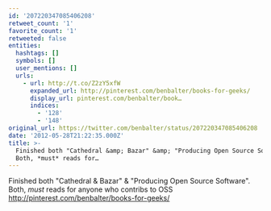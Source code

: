 ```yaml
---
id: '207220347085406208'
retweet_count: '1'
favorite_count: '1'
retweeted: false
entities:
  hashtags: []
  symbols: []
  user_mentions: []
  urls:
    - url: http://t.co/Z2zY5xfW
      expanded_url: http://pinterest.com/benbalter/books-for-geeks/
      display_url: pinterest.com/benbalter/book…
      indices:
        - '128'
        - '148'
original_url: https://twitter.com/benbalter/status/207220347085406208
date: '2012-05-28T21:22:35.000Z'
title: >-
  Finished both "Cathedral &amp; Bazar" &amp; "Producing Open Source Software".
  Both, *must* reads for…
---
```


Finished both "Cathedral &amp; Bazar" &amp; "Producing Open Source Software". Both, *must* reads for anyone who contribs to OSS http://pinterest.com/benbalter/books-for-geeks/